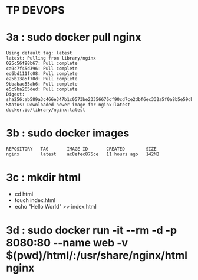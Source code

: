 # TP DEVOPS

# 3a : sudo docker pull nginx

```
Using default tag: latest
latest: Pulling from library/nginx
025c56f98b67: Pull complete 
ca9c7f45d396: Pull complete 
ed6bd111fc08: Pull complete 
e25b13a5f70d: Pull complete 
9bbabac55ab6: Pull complete 
e5c9ba265ded: Pull complete 
Digest: sha256:ab589a3c466e347b1c0573be23356676df90cd7ce2dbf6ec332a5f0a8b5e59db
Status: Downloaded newer image for nginx:latest
docker.io/library/nginx:latest
```

# 3b : sudo docker images

```
REPOSITORY   TAG       IMAGE ID       CREATED        SIZE
nginx        latest    ac8efec875ce   11 hours ago   142MB
```

# 3c : mkdir html
- cd html 
- touch index.html
- echo "Hello World" >> index.html

# 3d : sudo docker run -it --rm -d -p 8080:80 --name web -v $(pwd)/html/:/usr/share/nginx/html nginx

